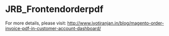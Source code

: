 # JRB_Frontendorderpdf

For more details, please visit: http://www.jyotiranjan.in/blog/magento-order-invoice-pdf-in-customer-account-dashboard/

